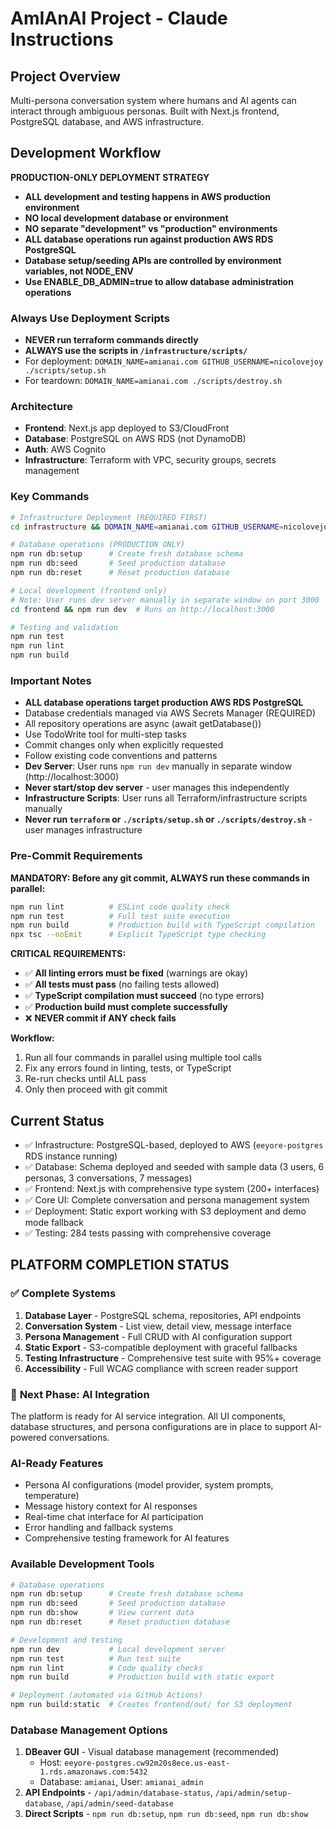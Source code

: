 # AmIAnAI Project - Claude Instructions

## Project Overview

Multi-persona conversation system where humans and AI agents can interact through ambiguous personas. Built with Next.js frontend, PostgreSQL database, and AWS infrastructure.

## Development Workflow

**PRODUCTION-ONLY DEPLOYMENT STRATEGY**

- **ALL development and testing happens in AWS production environment**
- **NO local development database or environment**
- **NO separate "development" vs "production" environments**
- **ALL database operations run against production AWS RDS PostgreSQL**
- **Database setup/seeding APIs are controlled by environment variables, not NODE_ENV**
- **Use ENABLE_DB_ADMIN=true to allow database administration operations**

### Always Use Deployment Scripts

- **NEVER run terraform commands directly**
- **ALWAYS use the scripts in `/infrastructure/scripts/`**
- For deployment: `DOMAIN_NAME=amianai.com GITHUB_USERNAME=nicolovejoy ./scripts/setup.sh`
- For teardown: `DOMAIN_NAME=amianai.com ./scripts/destroy.sh`

### Architecture

- **Frontend**: Next.js app deployed to S3/CloudFront
- **Database**: PostgreSQL on AWS RDS (not DynamoDB)
- **Auth**: AWS Cognito
- **Infrastructure**: Terraform with VPC, security groups, secrets management

### Key Commands

```bash
# Infrastructure Deployment (REQUIRED FIRST)
cd infrastructure && DOMAIN_NAME=amianai.com GITHUB_USERNAME=nicolovejoy ./scripts/setup.sh

# Database operations (PRODUCTION ONLY)
npm run db:setup      # Create fresh database schema
npm run db:seed       # Seed production database
npm run db:reset      # Reset production database

# Local development (frontend only)
# Note: User runs dev server manually in separate window on port 3000
cd frontend && npm run dev  # Runs on http://localhost:3000

# Testing and validation
npm run test
npm run lint
npm run build
```

### Important Notes

- **ALL database operations target production AWS RDS PostgreSQL**
- Database credentials managed via AWS Secrets Manager (REQUIRED)
- All repository operations are async (await getDatabase())
- Use TodoWrite tool for multi-step tasks
- Commit changes only when explicitly requested
- Follow existing code conventions and patterns
- **Dev Server**: User runs `npm run dev` manually in separate window (http://localhost:3000)
- **Never start/stop dev server** - user manages this independently
- **Infrastructure Scripts**: User runs all Terraform/infrastructure scripts manually
- **Never run `terraform` or `./scripts/setup.sh` or `./scripts/destroy.sh`** - user manages infrastructure

### Pre-Commit Requirements

**MANDATORY: Before any git commit, ALWAYS run these commands in parallel:**

```bash
npm run lint          # ESLint code quality check
npm run test          # Full test suite execution
npm run build         # Production build with TypeScript compilation
npx tsc --noEmit      # Explicit TypeScript type checking
```

**CRITICAL REQUIREMENTS:**
- ✅ **All linting errors must be fixed** (warnings are okay)
- ✅ **All tests must pass** (no failing tests allowed)
- ✅ **TypeScript compilation must succeed** (no type errors)
- ✅ **Production build must complete successfully**
- ❌ **NEVER commit if ANY check fails**

**Workflow:**
1. Run all four commands in parallel using multiple tool calls
2. Fix any errors found in linting, tests, or TypeScript
3. Re-run checks until ALL pass
4. Only then proceed with git commit

## Current Status

- ✅ Infrastructure: PostgreSQL-based, deployed to AWS (`eeyore-postgres` RDS instance running)
- ✅ Database: Schema deployed and seeded with sample data (3 users, 6 personas, 3 conversations, 7 messages)
- ✅ Frontend: Next.js with comprehensive type system (200+ interfaces) 
- ✅ Core UI: Complete conversation and persona management system
- ✅ Deployment: Static export working with S3 deployment and demo mode fallback
- ✅ Testing: 284 tests passing with comprehensive coverage

## PLATFORM COMPLETION STATUS

### ✅ **Complete Systems**
1. **Database Layer** - PostgreSQL schema, repositories, API endpoints
2. **Conversation System** - List view, detail view, message interface  
3. **Persona Management** - Full CRUD with AI configuration support
4. **Static Export** - S3-compatible deployment with graceful fallbacks
5. **Testing Infrastructure** - Comprehensive test suite with 95%+ coverage
6. **Accessibility** - Full WCAG compliance with screen reader support

### 🔄 **Next Phase: AI Integration**
The platform is ready for AI service integration. All UI components, database structures, and persona configurations are in place to support AI-powered conversations.

### **AI-Ready Features**
- Persona AI configurations (model provider, system prompts, temperature)
- Message history context for AI responses
- Real-time chat interface for AI participation
- Error handling and fallback systems
- Comprehensive testing framework for AI features

### **Available Development Tools**
```bash
# Database operations
npm run db:setup      # Create fresh database schema
npm run db:seed       # Seed production database  
npm run db:show       # View current data
npm run db:reset      # Reset production database

# Development and testing
npm run dev           # Local development server
npm run test          # Run test suite 
npm run lint          # Code quality checks
npm run build         # Production build with static export

# Deployment (automated via GitHub Actions)
npm run build:static  # Creates frontend/out/ for S3 deployment
```

### **Database Management Options**
1. **DBeaver GUI** - Visual database management (recommended)
   - Host: `eeyore-postgres.cw92m20s8ece.us-east-1.rds.amazonaws.com:5432`
   - Database: `amianai`, User: `amianai_admin`
2. **API Endpoints** - `/api/admin/database-status`, `/api/admin/setup-database`, `/api/admin/seed-database`
3. **Direct Scripts** - `npm run db:setup`, `npm run db:seed`, `npm run db:show`
